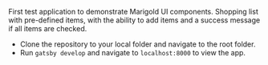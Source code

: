 First test application to demonstrate Marigold UI components. Shopping list with pre-defined items, with the ability to add items and a success message if all items are checked.
* Clone the repository to your local folder and navigate to the root folder.
* Run `gatsby develop` and navigate to `localhost:8000` to view the app.
